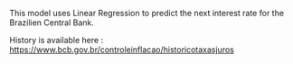This model uses Linear Regression to predict the next interest rate for the Brazilien Central Bank.

History is available here : https://www.bcb.gov.br/controleinflacao/historicotaxasjuros 